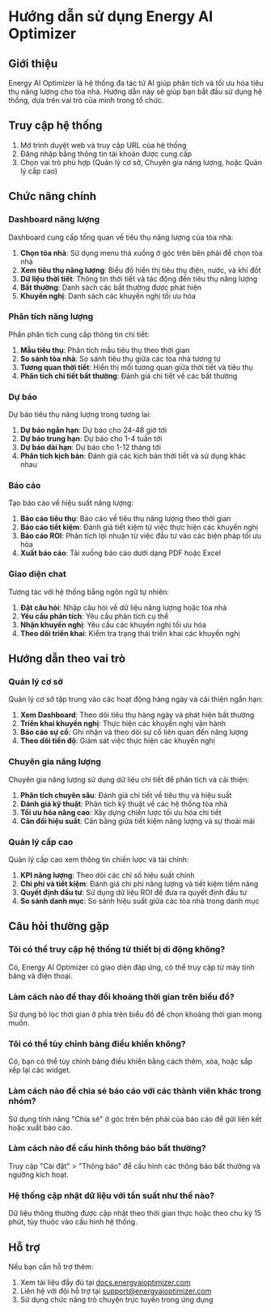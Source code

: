 # Hướng dẫn sử dụng Energy AI Optimizer

## Giới thiệu
Energy AI Optimizer là hệ thống đa tác tử AI giúp phân tích và tối ưu hóa tiêu thụ năng lượng cho tòa nhà. Hướng dẫn này sẽ giúp bạn bắt đầu sử dụng hệ thống, dựa trên vai trò của mình trong tổ chức.

## Truy cập hệ thống
1. Mở trình duyệt web và truy cập URL của hệ thống
2. Đăng nhập bằng thông tin tài khoản được cung cấp
3. Chọn vai trò phù hợp (Quản lý cơ sở, Chuyên gia năng lượng, hoặc Quản lý cấp cao)

## Chức năng chính

### Dashboard năng lượng
Dashboard cung cấp tổng quan về tiêu thụ năng lượng của tòa nhà:

1. **Chọn tòa nhà**: Sử dụng menu thả xuống ở góc trên bên phải để chọn tòa nhà
2. **Xem tiêu thụ năng lượng**: Biểu đồ hiển thị tiêu thụ điện, nước, và khí đốt
3. **Dữ liệu thời tiết**: Thông tin thời tiết và tác động đến tiêu thụ năng lượng
4. **Bất thường**: Danh sách các bất thường được phát hiện
5. **Khuyến nghị**: Danh sách các khuyến nghị tối ưu hóa

### Phân tích năng lượng
Phần phân tích cung cấp thông tin chi tiết:

1. **Mẫu tiêu thụ**: Phân tích mẫu tiêu thụ theo thời gian
2. **So sánh tòa nhà**: So sánh tiêu thụ giữa các tòa nhà tương tự
3. **Tương quan thời tiết**: Hiển thị mối tương quan giữa thời tiết và tiêu thụ
4. **Phân tích chi tiết bất thường**: Đánh giá chi tiết về các bất thường

### Dự báo
Dự báo tiêu thụ năng lượng trong tương lai:

1. **Dự báo ngắn hạn**: Dự báo cho 24-48 giờ tới
2. **Dự báo trung hạn**: Dự báo cho 1-4 tuần tới
3. **Dự báo dài hạn**: Dự báo cho 1-12 tháng tới
4. **Phân tích kịch bản**: Đánh giá các kịch bản thời tiết và sử dụng khác nhau

### Báo cáo
Tạo báo cáo về hiệu suất năng lượng:

1. **Báo cáo tiêu thụ**: Báo cáo về tiêu thụ năng lượng theo thời gian
2. **Báo cáo tiết kiệm**: Đánh giá tiết kiệm từ việc thực hiện các khuyến nghị
3. **Báo cáo ROI**: Phân tích lợi nhuận từ việc đầu tư vào các biện pháp tối ưu hóa
4. **Xuất báo cáo**: Tải xuống báo cáo dưới dạng PDF hoặc Excel

### Giao diện chat
Tương tác với hệ thống bằng ngôn ngữ tự nhiên:

1. **Đặt câu hỏi**: Nhập câu hỏi về dữ liệu năng lượng hoặc tòa nhà
2. **Yêu cầu phân tích**: Yêu cầu phân tích cụ thể
3. **Nhận khuyến nghị**: Yêu cầu các khuyến nghị tối ưu hóa
4. **Theo dõi triển khai**: Kiểm tra trạng thái triển khai các khuyến nghị

## Hướng dẫn theo vai trò

### Quản lý cơ sở
Quản lý cơ sở tập trung vào các hoạt động hàng ngày và cải thiện ngắn hạn:

1. **Xem Dashboard**: Theo dõi tiêu thụ hàng ngày và phát hiện bất thường
2. **Triển khai khuyến nghị**: Thực hiện các khuyến nghị vận hành
3. **Báo cáo sự cố**: Ghi nhận và theo dõi sự cố liên quan đến năng lượng
4. **Theo dõi tiến độ**: Giám sát việc thực hiện các khuyến nghị

### Chuyên gia năng lượng
Chuyên gia năng lượng sử dụng dữ liệu chi tiết để phân tích và cải thiện:

1. **Phân tích chuyên sâu**: Đánh giá chi tiết về tiêu thụ và hiệu suất
2. **Đánh giá kỹ thuật**: Phân tích kỹ thuật về các hệ thống tòa nhà
3. **Tối ưu hóa nâng cao**: Xây dựng chiến lược tối ưu hóa chi tiết
4. **Cân đối hiệu suất**: Cân bằng giữa tiết kiệm năng lượng và sự thoải mái

### Quản lý cấp cao
Quản lý cấp cao xem thông tin chiến lược và tài chính:

1. **KPI năng lượng**: Theo dõi các chỉ số hiệu suất chính
2. **Chi phí và tiết kiệm**: Đánh giá chi phí năng lượng và tiết kiệm tiềm năng
3. **Quyết định đầu tư**: Sử dụng dữ liệu ROI để đưa ra quyết định đầu tư
4. **So sánh danh mục**: So sánh hiệu suất giữa các tòa nhà trong danh mục

## Câu hỏi thường gặp

### Tôi có thể truy cập hệ thống từ thiết bị di động không?
Có, Energy AI Optimizer có giao diện đáp ứng, có thể truy cập từ máy tính bảng và điện thoại.

### Làm cách nào để thay đổi khoảng thời gian trên biểu đồ?
Sử dụng bộ lọc thời gian ở phía trên biểu đồ để chọn khoảng thời gian mong muốn.

### Tôi có thể tùy chỉnh bảng điều khiển không?
Có, bạn có thể tùy chỉnh bảng điều khiển bằng cách thêm, xóa, hoặc sắp xếp lại các widget.

### Làm cách nào để chia sẻ báo cáo với các thành viên khác trong nhóm?
Sử dụng tính năng "Chia sẻ" ở góc trên bên phải của báo cáo để gửi liên kết hoặc xuất báo cáo.

### Làm cách nào để cấu hình thông báo bất thường?
Truy cập "Cài đặt" > "Thông báo" để cấu hình các thông báo bất thường và ngưỡng kích hoạt.

### Hệ thống cập nhật dữ liệu với tần suất như thế nào?
Dữ liệu thông thường được cập nhật theo thời gian thực hoặc theo chu kỳ 15 phút, tùy thuộc vào cấu hình hệ thống.

## Hỗ trợ
Nếu bạn cần hỗ trợ thêm:

1. Xem tài liệu đầy đủ tại [docs.energyaioptimizer.com](https://docs.energyaioptimizer.com)
2. Liên hệ với đội hỗ trợ tại support@energyaioptimizer.com
3. Sử dụng chức năng trò chuyện trực tuyến trong ứng dụng 